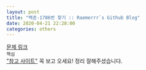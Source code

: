 ```yaml
---  
layout: post  
title: "백준-1786번 찾기 :: Raemerrr`s Github Blog"  
date: 2020-04-21 22:28:00  
categories: others  
---  
```

<a href="https://www.acmicpc.net/problem/1786" target="_blank">문제 링크</a>     
`핵심`  
<a href="https://bowbowbow.tistory.com/6" target="_blank">"참고 사이트"</a> 꼭 보고 오세요! 정리 잘해주셨습니다.    

<script src="https://gist.github.com/Raemerrr/4a30ca88a851700ef85b931f148a42c1.js"></script>